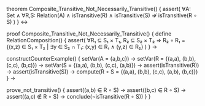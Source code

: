 theorem Composite_Transitive_Not_Necessarily_Transitive() {
  assert(
    ∀A: Set ∧
    ∀R,S: Relation(A) ∧
    isTransitive(R) ∧
    isTransitive(S) ⇏
    isTransitive(R ∘ S)
  )
} ↔

proof Composite_Transitive_Not_Necessarily_Transitive() {
  define RelationComposition() {
    assert(
      ∀R₁ ⊆ S₁ × T₁, R₂ ⊆ S₂ × T₂ ⇒
      R₂ ∘ R₁ = {(x,z) ∈ S₁ × T₂ | ∃y ∈ S₂ ∩ T₁: (x,y) ∈ R₁ ∧ (y,z) ∈ R₂}
    )
  } →

  constructCounterExample() {
    setVar(A = {a,b,c}) →
    setVar(R = {(a,a), (b,b), (c,c), (b,c)}) →
    setVar(S = {(a,a), (b,b), (c,c), (a,b)}) →
    assert(isTransitive(R)) →
    assert(isTransitive(S)) →
    compute(R ∘ S = {(a,a), (b,b), (c,c), (a,b), (b,c)})
  } →

  prove_not_transitive() {
    assert((a,b) ∈ R ∘ S) →
    assert((b,c) ∈ R ∘ S) →
    assert((a,c) ∉ R ∘ S) →
    conclude(¬isTransitive(R ∘ S))
  }
}